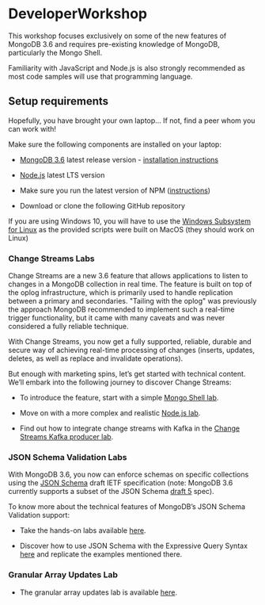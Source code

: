 # DeveloperWorkshop

This workshop focuses exclusively on some of the new features of MongoDB 3.6 and requires pre-existing knowledge of MongoDB, particularly the Mongo Shell. 

Familiarity with JavaScript and Node.js is also strongly recommended as most code samples will use that programming language.

## Setup requirements

Hopefully, you have brought your own laptop… If not, find a peer whom you can work with!

Make sure the following components are installed on your laptop:

* [MongoDB 3.6](https://www.mongodb.com/download-center#production) latest release version - [installation instructions](https://docs.mongodb.com/manual/installation/)

* [Node.js](https://nodejs.org/en/) latest LTS version

* Make sure you run the latest version of NPM ([instructions](https://docs.npmjs.com/getting-started/installing-node))

* Download or clone the following GitHub repository

If you are using Windows 10, you will have to use the [Windows Subsystem for Linux](https://docs.microsoft.com/en-us/windows/wsl/install-win10) as the provided scripts were built on MacOS (they should work on Linux)

### Change Streams Labs

Change Streams are a new 3.6 feature that allows applications to listen to changes in a MongoDB collection in real time. The feature is built on top of the oplog infrastructure, which is primarily used to handle replication between a primary and secondaries. "Tailing with the oplog" was previously the approach MongoDB recommended to implement such a real-time trigger functionality, but it came with many caveats and was never considered a fully reliable technique.

With Change Streams, you now get a fully supported, reliable, durable and secure way of achieving real-time processing of changes (inserts, updates, deletes, as well as replace and invalidate operations). 

But enough with marketing spins, let’s get started with technical content. We’ll embark into the following journey to discover Change Streams:

* To introduce the feature, start with a simple [Mongo Shell lab](https://github.com/alxmancilla/DeveloperWorkshop/tree/master/nodejs/change-streams/shell).

* Move on with a more complex and realistic [Node.js lab](https://github.com/alxmancilla/DeveloperWorkshop/tree/master/labs/change-streams/node).

* Find out how to integrate change streams with Kafka in the [Change Streams Kafka producer lab](https://github.com/alxmancilla/DeveloperWorkshop/tree/master/labs/kafka).

### JSON Schema Validation Labs

With MongoDB 3.6, you now can enforce schemas on specific collections using the [JSON Schema](http://json-schema.org/) draft IETF specification (note: MongoDB 3.6 currently supports a subset of the JSON Schema [draft 5](https://tools.ietf.org/html/draft-wright-json-schema-validation-00) spec).

To know more about the technical features of MongoDB’s JSON Schema Validation support:

* Take the hands-on labs available [here](https://github.com/rlondner/mongodb-3.6-workshop/tree/master/labs/json-schema-validation).

* Discover how to use JSON Schema with the Expressive Query Syntax [here](https://www.mongodb.com/blog/post/mongodb-36-json-schema-validation-expressive-query-syntax) and replicate the examples mentioned there.

### Granular Array Updates Lab

* The granular array updates lab is available [here](https://github.com/alxmancilla/DeveloperWorkshop/tree/master/labs/array-updates).